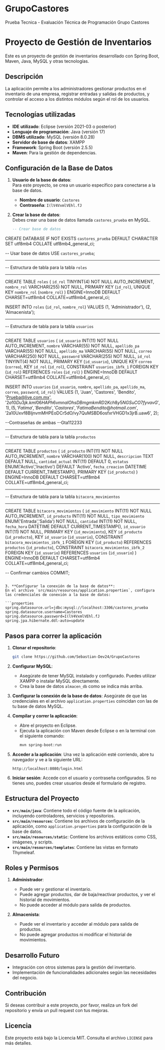 # GrupoCastores
Prueba Tecnica - Evaluación Técnica de Programación Grupo Castores

# Proyecto de Gestión de Inventarios

Este es un proyecto de gestión de inventarios desarrollado con Spring Boot, Maven, Java, MySQL y otras tecnologías.

## Descripción

La aplicación permite a los administradores gestionar productos en el inventario de una empresa, registrar entradas y salidas de productos, y controlar el acceso a los distintos módulos según el rol de los usuarios.

## Tecnologías utilizadas

- **IDE utilizado**: Eclipse (versión 2021-03 o posterior)
- **Lenguaje de programación**: Java (versión 17)
- **DBMS utilizado**: MySQL (versión 8.0.28)
- **Servidor de base de datos**: XAMPP
- **Framework**: Spring Boot (versión 2.5.5)
- **Maven**: Para la gestión de dependencias.

## Configuración de la Base de Datos

1. **Usuario de la base de datos**:  
   Para este proyecto, se crea un usuario específico para conectarse a la base de datos.  
   - **Nombre de usuario**: `Castores`
   - **Contraseña**: `I(lV4VxmlVEhl.fJ`

2. **Crear la base de datos**:  
   Debes crear una base de datos llamada `castores_prueba` en MySQL.
   
   ```sql
   -- Crear base de datos
CREATE DATABASE IF NOT EXISTS `castores_prueba`
  DEFAULT CHARACTER SET utf8mb4
  COLLATE utf8mb4_general_ci;

-- Usar base de datos
USE `castores_prueba`;

-- --------------------------------------------------------
-- Estructura de tabla para la tabla `roles`
-- --------------------------------------------------------
CREATE TABLE `roles` (
  `id_rol` TINYINT(4) NOT NULL AUTO_INCREMENT,
  `nombre_rol` VARCHAR(255) NOT NULL,
  PRIMARY KEY (`id_rol`),
  UNIQUE KEY `nombre_rol` (`nombre_rol`)
) ENGINE=InnoDB DEFAULT CHARSET=utf8mb4 COLLATE=utf8mb4_general_ci;

INSERT INTO `roles` (`id_rol`, `nombre_rol`) VALUES
(1, 'Administrador'),
(2, 'Almacenista');

-- --------------------------------------------------------
-- Estructura de tabla para la tabla `usuarios`
-- --------------------------------------------------------
CREATE TABLE `usuarios` (
  `id_usuario` INT(11) NOT NULL AUTO_INCREMENT,
  `nombre` VARCHAR(55) NOT NULL,
  `apellido_pa` VARCHAR(55) NOT NULL,
  `apellido_ma` VARCHAR(55) NOT NULL,
  `correo` VARCHAR(250) NOT NULL,
  `password` VARCHAR(255) NOT NULL,
  `id_rol` TINYINT(4) NOT NULL,
  PRIMARY KEY (`id_usuario`),
  UNIQUE KEY `correo` (`correo`),
  KEY `id_rol` (`id_rol`),
  CONSTRAINT `usuarios_ibfk_1` FOREIGN KEY (`id_rol`) REFERENCES `roles` (`id_rol`)
) ENGINE=InnoDB DEFAULT CHARSET=utf8mb4 COLLATE=utf8mb4_general_ci;

INSERT INTO `usuarios` (`id_usuario`, `nombre`, `apellido_pa`, `apellido_ma`, `correo`, `password`, `id_rol`) VALUES
(1, 'Juan', 'Castores', 'Bendito', 'Prueba@live.com.mx', '$2a$10$Du3jk.kml06HAPh6vmnaIOhsDBmgmkmRD2Kch8y5NGSuCO7fyvavG', 1),
(5, 'Fatima', 'Bendito', 'Castores', 'FatimaBendito@hotmail.com', '$2a$10$Uxvf8BIjnvmMHPEoDCr5dO/vy7QuMSBD6osfxrVHGD1x3jrB.uaw6', 2);

--Contraseñas de ambas
--Gta112233

-- --------------------------------------------------------
-- Estructura de tabla para la tabla `productos`
-- --------------------------------------------------------
CREATE TABLE `productos` (
  `id_producto` INT(11) NOT NULL AUTO_INCREMENT,
  `nombre` VARCHAR(100) NOT NULL,
  `descripcion` TEXT DEFAULT NULL,
  `cantidad_actual` INT(11) DEFAULT 0,
  `estatus` ENUM('Activo','Inactivo') DEFAULT 'Activo',
  `fecha_creacion` DATETIME DEFAULT CURRENT_TIMESTAMP(),
  PRIMARY KEY (`id_producto`)
) ENGINE=InnoDB DEFAULT CHARSET=utf8mb4 COLLATE=utf8mb4_general_ci;

-- --------------------------------------------------------
-- Estructura de tabla para la tabla `bitacora_movimientos`
-- --------------------------------------------------------
CREATE TABLE `bitacora_movimientos` (
  `id_movimiento` INT(11) NOT NULL AUTO_INCREMENT,
  `id_producto` INT(11) NOT NULL,
  `tipo_movimiento` ENUM('Entrada','Salida') NOT NULL,
  `cantidad` INT(11) NOT NULL,
  `fecha_hora` DATETIME DEFAULT CURRENT_TIMESTAMP(),
  `id_usuario` INT(11) NOT NULL,
  PRIMARY KEY (`id_movimiento`),
  KEY `id_producto` (`id_producto`),
  KEY `id_usuario` (`id_usuario`),
  CONSTRAINT `bitacora_movimientos_ibfk_1` FOREIGN KEY (`id_producto`) REFERENCES `productos` (`id_producto`),
  CONSTRAINT `bitacora_movimientos_ibfk_2` FOREIGN KEY (`id_usuario`) REFERENCES `usuarios` (`id_usuario`)
) ENGINE=InnoDB DEFAULT CHARSET=utf8mb4 COLLATE=utf8mb4_general_ci;

-- Confirmar cambios
COMMIT;
   ```

3. **Configurar la conexión de la base de datos**:  
   En el archivo `src/main/resources/application.properties`, configura las credenciales de conexión a la base de datos:
   
   ```properties
   spring.datasource.url=jdbc:mysql://localhost:3306/castores_prueba
   spring.datasource.username=Castores
   spring.datasource.password=I(lV4VxmlVEhl.fJ
   spring.jpa.hibernate.ddl-auto=update
   ```

## Pasos para correr la aplicación

1. **Clonar el repositorio**:
   ```bash
   git clone https://github.com/Sebastian-Dev24/GrupoCastores
   ```

2. **Configurar MySQL**:
   - Asegúrate de tener MySQL instalado y configurado. Puedes utilizar XAMPP o instalar MySQL directamente.
   - Crea la base de datos `almacen_db` como se indica más arriba.

3. **Configurar la conexión de la base de datos**:
   Asegúrate de que las credenciales en el archivo `application.properties` coincidan con las de tu base de datos MySQL.

4. **Compilar y correr la aplicación**:
   - Abre el proyecto en Eclipse.
   - Ejecuta la aplicación con Maven desde Eclipse o en la terminal con el siguiente comando:
     ```bash
     mvn spring-boot:run
     ```

5. **Acceder a la aplicación**:
   Una vez la aplicación esté corriendo, abre tu navegador y ve a la siguiente URL:
   ```
   http://localhost:8080/login.html
   ```

6. **Iniciar sesión**:
   Accede con el usuario y contraseña configurados. Si no tienes uno, puedes crear usuarios desde el formulario de registro.

## Estructura del Proyecto

- **`src/main/java`**: Contiene todo el código fuente de la aplicación, incluyendo controladores, servicios y repositorios.
- **`src/main/resources`**: Contiene los archivos de configuración de la aplicación, como `application.properties` para la configuración de la base de datos.
- **`src/main/resources/static`**: Contiene los archivos estáticos como CSS, imágenes, y scripts.
- **`src/main/resources/templates`**: Contiene las vistas en formato Thymeleaf.

## Roles y Permisos

1. **Administrador**:
   - Puede ver y gestionar el inventario.
   - Puede agregar productos, dar de baja/reactivar productos, y ver el historial de movimientos.
   - No puede acceder al módulo para salida de productos.

2. **Almacenista**:
   - Puede ver el inventario y acceder al módulo para salida de productos.
   - No puede agregar productos ni modificar el historial de movimientos.

## Desarrollo Futuro

- Integración con otros sistemas para la gestión del inventario.
- Implementación de funcionalidades adicionales según las necesidades del negocio.

## Contribución

Si deseas contribuir a este proyecto, por favor, realiza un fork del repositorio y envía un pull request con tus mejoras.

## Licencia

Este proyecto está bajo la Licencia MIT. Consulta el archivo `LICENSE` para más detalles.
